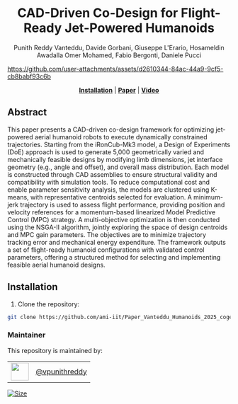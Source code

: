 <h1 align="center">
 CAD-Driven Co-Design for Flight-Ready Jet-Powered Humanoids
</h1>

<div align="center">
Punith Reddy Vanteddu, Davide Gorbani, Giuseppe L'Erario, Hosameldin Awadalla Omer Mohamed, Fabio Bergonti, Daniele Pucci
</div>

<p align="center">




https://github.com/user-attachments/assets/d2610344-84ac-44a9-9cf5-cb8babf93c6b


</p>
<div align="center">
  <a href="#Installation"><b>Installation</b></a> |
  <a href="https://arxiv.org/pdf/2509.14935"><b>Paper</b></a> |
  <a href=""><b>Video</b></a>
</div>

## Abstract

This paper presents a CAD-driven co-design framework for optimizing jet-powered aerial humanoid robots to execute dynamically constrained trajectories. Starting from the iRonCub-Mk3 model, a Design of Experiments (DoE) approach is used to generate 5,000 geometrically varied and mechanically feasible designs by modifying limb dimensions, jet interface geometry (e.g., angle and offset), and overall mass distribution. Each model is constructed through CAD assemblies to ensure structural validity and compatibility with simulation tools. To reduce computational cost and enable parameter sensitivity analysis, the models are clustered using K-means, with representative centroids selected for evaluation. A minimum-jerk trajectory is used to assess flight performance, providing position and velocity references for a momentum-based linearized Model Predictive Control (MPC) strategy. A multi-objective optimization is then conducted using the NSGA-II algorithm, jointly exploring the space of design centroids and MPC gain parameters. The objectives are to minimize trajectory tracking error and mechanical energy expenditure. The framework outputs a set of flight-ready humanoid configurations with validated control parameters, offering a structured method for selecting and implementing feasible aerial humanoid designs.

## Installation

1. Clone the repository:
  ```bash
  git clone https://github.com/ami-iit/Paper_Vanteddu_Humanoids_2025_cogenerative_cad.git
  ```



### Maintainer

This repository is maintained by:

| | |
|:---:|:---:|
| [<img src="https://github.com/vpunithreddy.png" width="40">](https://github.com/vpunithreddy) | [@vpunithreddy](https://github.com/vpunithreddy) |

<p align="left">
   <a href="https://github.com/ami-iit/Paper_Vanteddu_Humanoids_2025_cogenerative_cad/blob/main/LICENSE"><img src="https://img.shields.io/github/license/ami-iit/Paper_Vanteddu_Humanoids_2025_cogenerative_cad" alt="Size" class="center"/></a>
</p>

